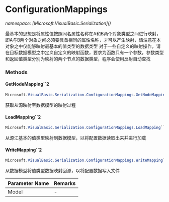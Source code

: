 ﻿# ConfigurationMappings
_namespace: [Microsoft.VisualBasic.Serialization](<a href="#" onClick="load('/docs/Microsoft.VisualBasic.Serialization/index.md')"></a>)_

最基本的思想是将属性值按照同名属性名称在A和B两个对象类型之间进行映射，即A与B两个对象之间必须要具备相同的属性名称，才可以产生映射，请注意在本对象之中仅能够映射最基本的值类型的数据类型
 对于一些自定义的映射操作，请在目标数据模型之中定义自定义的映射函数，要求为函数只有一个参数，参数类型和返回值类型分别为映射的两个节点的数据类型，程序会使用反射自动查找



### Methods

#### GetNodeMapping``2
```csharp
Microsoft.VisualBasic.Serialization.ConfigurationMappings.GetNodeMapping``2(System.Object)
```
获取从源映射至数据模型的映射过程

#### LoadMapping``2
```csharp
Microsoft.VisualBasic.Serialization.ConfigurationMappings.LoadMapping``2(``1)
```
从源江基本的值类型映射到数据模型，以将配置数据读取出来并进行加载

#### WriteMapping``2
```csharp
Microsoft.VisualBasic.Serialization.ConfigurationMappings.WriteMapping``2(``0)
```
从数据模型将值类型数据映射回源，以将配置数据写入文件

|Parameter Name|Remarks|
|--------------|-------|
|Model|-|




